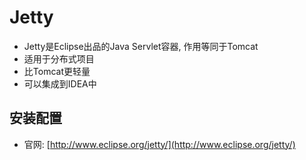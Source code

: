 # Jetty

* Jetty是Eclipse出品的Java Servlet容器, 作用等同于Tomcat
* 适用于分布式项目
* 比Tomcat更轻量
* 可以集成到IDEA中


## 安装配置

* 官网: [http://www.eclipse.org/jetty/](http://www.eclipse.org/jetty/)
